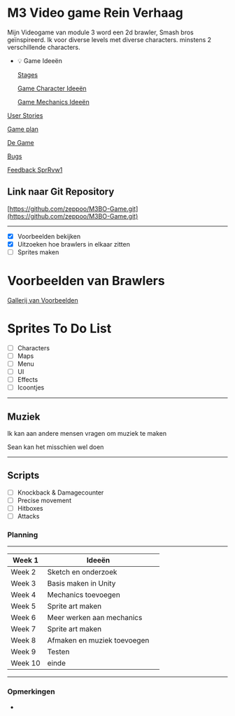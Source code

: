 # M3 Video game Rein Verhaag

Mijn Videogame van module 3 word een 2d brawler, Smash bros geïnspireerd. Ik voor diverse levels met diverse characters. minstens 2 verschillende characters.

- 💡 Game Ideeën
    
    [Stages](https://www.notion.so/Stages-22d40d36695144d8b79649cc3089167d)
    
    [Game Character Ideeën](https://www.notion.so/Game-Character-Idee-n-571cb280d84f45cfb076746be1d079f7)
    
    [Game Mechanics Ideeën](https://www.notion.so/Game-Mechanics-Idee-n-4d19373772e040fdbac937287b1fef4f)
    

[User Stories](https://www.notion.so/User-Stories-1a636fcb60aa431da6ef81a2236c0c2a)

[Game plan](https://www.notion.so/Game-plan-d2b49925247f4b8883ecc0e27016e58d)

[De Game](https://www.notion.so/De-Game-fd86484a9267411088b2f1205afdd40b)

[Bugs](https://www.notion.so/Bugs-1b0752c08863481e8e0d740e80b71433)

[Feedback SprRvw1](https://www.notion.so/Feedback-SprRvw1-4e60557a781241ebbff2598b9d5195f6)

## Link naar Git Repository

[https://github.com/zeppoo/M3BO-Game.git](https://github.com/zeppoo/M3BO-Game.git)

---

- [x]  Voorbeelden bekijken
- [x]  Uitzoeken hoe brawlers in elkaar zitten
- [ ]  Sprites maken

# Voorbeelden van Brawlers

[Gallerij van Voorbeelden](https://www.notion.so/c12aa2a95c02454cbd2001a05f9a67c3)

# Sprites To Do List

- [ ]  Characters
- [ ]  Maps
- [ ]  Menu
- [ ]  UI
- [ ]  Effects
- [ ]  Icoontjes

---

## Muziek

Ik kan aan andere mensen vragen om muziek te maken

Sean kan het misschien wel doen

---

## Scripts

- [ ]  Knockback & Damagecounter
- [ ]  Precise movement
- [ ]  Hitboxes
- [ ]  Attacks

### Planning

---

| Week 1 | Ideeën |  |
| --- | --- | --- |
| Week 2 | Sketch en onderzoek |  |
| Week 3  | Basis maken in Unity |  |
| Week 4 | Mechanics toevoegen |  |
| Week 5 | Sprite art maken |  |
| Week 6 | Meer werken aan mechanics |  |
| Week 7 | Sprite art maken |  |
| Week 8 | Afmaken en muziek toevoegen |  |
| Week 9 | Testen |  |
| Week 10  | einde |  |

---

### Opmerkingen

- >>>